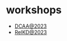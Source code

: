 # workshops

- [DCAA@2023](https://ncsu-dk-lab.github.io/workshops/dcaa@2023/)
- [RelKD@2023](https://ncsu-dk-lab.github.io/workshops/relkd@2023/)
